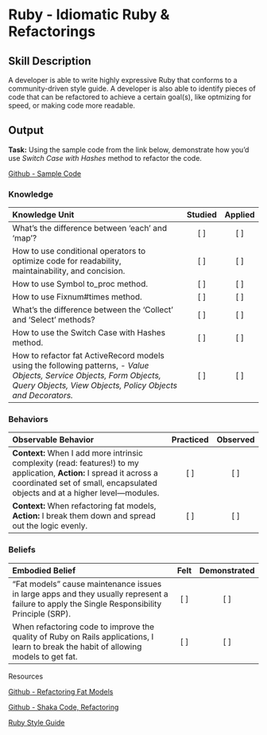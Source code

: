 # Ruby - Idiomatic Ruby & Refactorings


## Skill Description

A developer is able to write highly expressive Ruby that conforms to a community-driven style guide. A developer is also able to identify pieces of code that can be refactored to achieve a certain goal(s), like optmizing for speed, or making code more readable.


## Output 

**Task:** Using the sample code from the link below, demonstrate how you’d use _Switch Case with Hashes_ method to refactor the code.

[Github - Sample Code](https://github.com/franzejr/best-ruby/blob/master/refactorings/case_with_hashes.md)


### Knowledge
| Knowledge Unit   |      Studied      | Applied |
|:-------------|:------------------:|:--------:|
| What’s the difference between ‘each’ and ‘map’? | [ ] | [ ] |
| How to use conditional operators to optimize code for readability, maintainability, and concision. | [ ] | [ ] | | [ ] | [ ] |
| How to use Symbol to_proc method. | [ ] | [ ] |
| How to use Fixnum#times method. | [ ] | [ ] |
| What’s the difference between the ‘Collect’ and  ‘Select’ methods? | [ ] | [ ] |
| How to use the Switch Case with Hashes method. | [ ] | [ ] |
| How to refactor fat ActiveRecord models using the following patterns, - _Value Objects, Service Objects, Form Objects, Query Objects, View Objects, Policy Objects and Decorators._ | [ ] | [ ] |

### Behaviors
| Observable Behavior   |      Practiced      | Observed |
|:-------------|:------------------:|:--------:|
| **Context:** When I add more intrinsic complexity (read: features!) to my application, **Action:** I spread it across a coordinated set of small, encapsulated objects and at a higher level—modules. | [ ] | [ ] |
| **Context:** When refactoring fat models, **Action:** I break them down and spread out the logic evenly. | [ ] | [ ] |

### Beliefs
| Embodied Belief   |      Felt      | Demonstrated |
|:-------------|:------------------:|:--------:|
| “Fat models” cause maintenance issues in large apps and they usually represent a failure to apply the Single Responsibility Principle (SRP).| [ ] | [ ] | 
| When refactoring code to improve the quality of Ruby on Rails applications, I learn to break the habit of allowing models to get fat.| [ ] | [ ] | 

Resources

[Github - Refactoring Fat Models](https://github.com/codeclimate/refactoring-fat-models)

[Github - Shaka Code, Refactoring](https://github.com/shakacode/fat-code-refactoring-techniques)

[Ruby Style Guide](https://github.com/bbatsov/ruby-style-guide)
